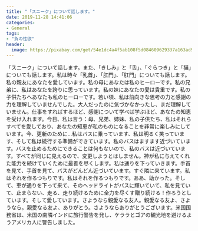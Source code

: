 ```yaml
---
title: "「スニーク」について話します。"
date: 2019-11-28 14:41:06
categories:
- General
tags:
- "負の性欲"
header:
  image: https://pixabay.com/get/54e1dc4a4f5ab108f5d084609629337a163ad9ed504c704c722b72d59e49c35a_1280.jpg
---
```


「スニーク」について話します。また、「きしみ」と「舌」、「ぐらつき」と「猫」についても話します。私は時々「乳首」、「肛門」、「肛門」についても話します。私の親友にあなたを愛しています。私の母にあなたは私のヒーローです。私の兄弟に、私はあなたを誇りに思っています。私の妹にあなたの愛は貴重です。私の子供たちへあなたも私のヒーローです。若い頃、私は前向きな思考の力と感謝の力を理解していませんでした。大人だったのに気づかなかったし、まだ理解していません。仕事をすればするほど、感謝について学べば学ぶほど、あなたの知恵を受け入れます。今日、私は言う：母、兄弟、姉妹、私の子供たち、私はそれらすべてを愛しており、あなたの知恵が私のものになることを非常に楽しみにしています。今、更新のために...私はバスに乗っています、私は明るく笑っています、そして私は続行する準備ができています。私のバスはますます近づいています。バスを止めるためにできることは何もないので、私のバスは近づいています。すべてが同じに見えるので、変更しようとはしません。神が私に与えてくれた能力を続けていくために最善を尽くします。私は通りを下っていきます。手首を見て、手首を見て、バスがどんどん近づいています。すぐ隣に来ています。私はそれを作るつもりです。私はそれを作るつもりです。ああ、助かった。そして、車が通りを下って来て、そのヘッドライトがバスに輝いていて、私を見ていて、止まらない、走る、走り続けるために全力を尽くす贈り続ける！作ろうとしています。そして愛しています。さようなら親愛なる友人。親愛なる友よ、さようなら。親愛なる友よ、ありがとう。さようならありがとうございます。米国国務省は、米国の南隣インドに旅行警告を発し、ケララとゴアの観光地を避けるようアメリカ人に警告しました。
